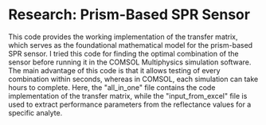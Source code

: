# Research: Prism-Based SPR Sensor
This code provides the working implementation of the transfer matrix, which serves as the foundational mathematical model for the prism-based SPR sensor. I tried this code for finding the optimal combination of the sensor before running it in the COMSOL Multiphysics simulation software. The main advantage of this code is that it allows testing of every combination within seconds, whereas in COMSOL, each simulation can take hours to complete.
<be>
Here, the "all_in_one" file contains the code implementation of the transfer matrix, while the "input_from_excel" file is used to extract performance parameters from the reflectance values for a specific analyte.

